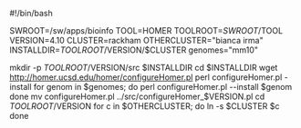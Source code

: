 #!/bin/bash

SWROOT=/sw/apps/bioinfo
TOOL=HOMER
TOOLROOT=$SWROOT/$TOOL
VERSION=4.10
CLUSTER=rackham
OTHERCLUSTER="bianca irma"
INSTALLDIR=$TOOLROOT/$VERSION/$CLUSTER
genomes="mm10"

mkdir -p $TOOLROOT/$VERSION/src $INSTALLDIR
cd $INSTALLDIR
wget http://homer.ucsd.edu/homer/configureHomer.pl
perl configureHomer.pl -install
for genom in $genomes; do
  perl configureHomer.pl --install $genom
done
mv configureHomer.pl ../src/configureHomer_$VERSION.pl
cd $TOOLROOT/$VERSION
for c in $OTHERCLUSTER; do
  ln -s $CLUSTER $c
done
